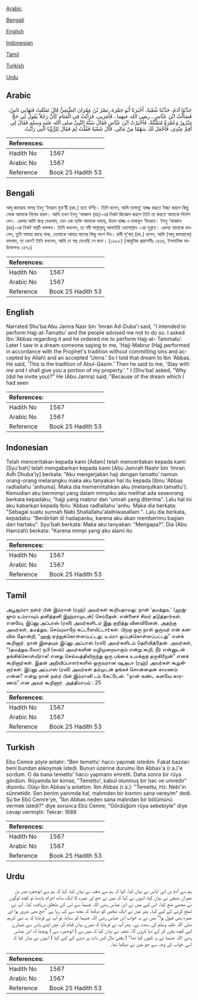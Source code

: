 [Arabic](#arabic)

[Bengali](#bengali)

[English](#english)

[Indonesian](#indonesian)

[Tamil](#tamil)

[Turkish](#turkish)

[Urdu](#urdu)

## Arabic


<div dir="rtl" lang="ar" style={{fontSize:'larger',backgroundColor:'#f8f9fa',padding:20}}>
حَدَّثَنَا آدَمُ، حَدَّثَنَا شُعْبَةُ، أَخْبَرَنَا أَبُو جَمْرَةَ، نَصْرُ بْنُ عِمْرَانَ الضُّبَعِيُّ قَالَ تَمَتَّعْتُ فَنَهَانِي نَاسٌ، فَسَأَلْتُ ابْنَ عَبَّاسٍ ـ رضى الله عنهما ـ فَأَمَرَنِي، فَرَأَيْتُ فِي الْمَنَامِ كَأَنَّ رَجُلاً يَقُولُ لِي حَجٌّ مَبْرُورٌ وَعُمْرَةٌ مُتَقَبَّلَةٌ، فَأَخْبَرْتُ ابْنَ عَبَّاسٍ فَقَالَ سُنَّةَ النَّبِيِّ صلى الله عليه وسلم فَقَالَ لِي أَقِمْ عِنْدِي، فَأَجْعَلَ لَكَ سَهْمًا مِنْ مَالِي‏.‏ قَالَ شُعْبَةُ فَقُلْتُ لِمَ فَقَالَ لِلرُّؤْيَا الَّتِي رَأَيْتُ‏.‏
</div>
<div style={{backgroundColor:'#f8f9fa',padding:20, marginBottom: 10}}><table> <thead> <tr> <th>References:</th> <th></th> </tr> </thead> <tbody><tr><td>Hadith No</td><td>1567</td></tr><tr><td>Arabic No</td><td>1567</td></tr><tr><td>Reference</td><td>Book 25 Hadith 53</td></tr></tbody></table></div>

## Bengali


<div dir="ltr" lang="bn" style={{fontSize:'larger',backgroundColor:'#f8f9fa',padding:20}}>
আবূ জামরাহ নাসর ইবনু ‘ইমরান যুবা‘য়ী (রহ.) হতে বর্ণিত। তিনি বলেন, আমি তামাত্তু‘ হাজ্জ করতে ইচ্ছা করলে কিছু লোক আমাকে নিষেধ করল। আমি তখন ইবনু ‘আব্বাস (রাঃ)-এর নিকট জিজ্ঞেস করলে তিনি তা করতে আমাকে নির্দেশ দেন। এরপর আমি স্বপ্নে দেখলাম, যেন এক ব্যক্তি আমাকে বলছে, উত্তম হাজ্জ ও মাকবূল ‘উমরাহ। ইবনু ‘আব্বাস (রাঃ)-এর নিকট স্বপ্নটি বললাম। তিনি বললেন, তা নবী সাল্লাল্লাহু আলাইহি ওয়াসাল্লাম -এর সুন্নাত। এরপর আমাকে বললেন, তুমি আমার কাছে থাক, তোমাকে আমার মালের কিছু অংশ দিব। রাবী শু‘বাহ্ (রহ.) বলেন, আমি (আবূ জামরাকে) বললাম, তা কেন? তিনি বললেন, আমি যে স্বপ্ন দেখেছি সে জন্য। (১৬৮৮) (আধুনিক প্রকাশনীঃ ১৪৬৪, ইসলামিক ফাউন্ডেশনঃ ১৪৭০)
</div>
<div style={{backgroundColor:'#f8f9fa',padding:20, marginBottom: 10}}><table> <thead> <tr> <th>References:</th> <th></th> </tr> </thead> <tbody><tr><td>Hadith No</td><td>1567</td></tr><tr><td>Arabic No</td><td>1567</td></tr><tr><td>Reference</td><td>Book 25 Hadith 53</td></tr></tbody></table></div>

## English


<div dir="ltr" lang="en" style={{fontSize:'larger',backgroundColor:'#f8f9fa',padding:20}}>
Narrated Shu'ba:Abu Jamra Nasr bin 'Imran Ad-Duba'i said, "I intended to perform Hajj-at-Tamattu' and the people advised me not to do so. I asked Ibn 'Abbas regarding it and he ordered me to perform Hajj-at- Tammatu'. Later I saw in a dream someone saying to me, 'Hajj-Mabrur (Hajj performed in accordance with the Prophet's tradition without committing sins and accepted by Allah) and an accepted 'Umra.' So I told that dream to Ibn 'Abbas. He said, 'This is the tradition of Abul-Qasim.' Then he said to me, 'Stay with me and I shall give you a portion of my property.' " I (Shu'ba) asked, "Why (did he invite you)?" He (Abu Jamra) said, "Because of the dream which I had seen
</div>
<div style={{backgroundColor:'#f8f9fa',padding:20, marginBottom: 10}}><table> <thead> <tr> <th>References:</th> <th></th> </tr> </thead> <tbody><tr><td>Hadith No</td><td>1567</td></tr><tr><td>Arabic No</td><td>1567</td></tr><tr><td>Reference</td><td>Book 25 Hadith 53</td></tr></tbody></table></div>

## Indonesian


<div dir="ltr" lang="id" style={{fontSize:'larger',backgroundColor:'#f8f9fa',padding:20}}>
Telah menceritakan kepada kami [Adam] telah menceritakan kepada kami [Syu'bah] telah mengabarkan kepada kami [Abu Jamrah Nashr bin 'Imran Adh Dhuba'iy] berkata: "Aku mengerjakan haji dengan tamattu' namun orang-orang melarangku maka aku tanyakan hal itu kepada [Ibnu 'Abbas radliallahu 'anhuma]. Maka dia memerintahkan aku (melanjutkan tamattu'). Kemudian aku bermimpi yang dalam mimpiku aku melihat ada seseorang berkata kepadaku; "hajji yang mabrur dan 'umrah yang diterima". Lalu hal ini aku kabarkan kepada Ibnu 'Abbas radliallahu 'anhu. Maka dia berkata: "Sebagai suatu sunnah Nabi Shallallahu'alaihiwasallam ". Lalu dia berkata, kepadaku: "Berdirilah di hadapanku, karena aku akan memberimu bagian dari hartaku". Syu'bah berkata: Maka aku tanyakan: "Mengapa?". Dia (Abu Hamzah) berkata: "Karena mimpi yang aku alami itu
</div>
<div style={{backgroundColor:'#f8f9fa',padding:20, marginBottom: 10}}><table> <thead> <tr> <th>References:</th> <th></th> </tr> </thead> <tbody><tr><td>Hadith No</td><td>1567</td></tr><tr><td>Arabic No</td><td>1567</td></tr><tr><td>Reference</td><td>Book 25 Hadith 53</td></tr></tbody></table></div>

## Tamil


<div dir="ltr" lang="ta" style={{fontSize:'larger',backgroundColor:'#f8f9fa',padding:20}}>
அபூஜம்ரா நஸ்ர் பின் இம்ரான் (ரஹ்) அவர்கள் கூறியதாவது: நான் ‘தமத்துஉ’ (ஹஜ்ஜும் உம்ராவும் தனித்தனி இஹ்ராமுடன்) செய்தேன். என்னைச் சிலர் தடுத்தார்கள். எனவே, இப்னு அப்பாஸ் (ரலி) அவர்களிடம் இது குறித்து வினவினேன். அதற்கு அவர்கள், தமத்துஉ செய்யுமாறே கட்டளையிட்டார்கள். பிறகு ஒரு நாள் ஒருவர் என் கனவில் தோன்றி, “ஹஜ் ஏற்றுக்கொள்ளப்பட்டது; உம்ரா ஒப்புக்கொள்ளப்பட்டது” எனக் கூறினார். நான் இதையும் இப்னு அப்பாஸ் (ரலி) அவர்களிடம் தெரிவித்தேன். அவர்கள், “(தமத்துஉவோ) நபி (ஸல்) அவர்களின் வழிமுறையாகும் என்று கூறி, நீர் என்னுடன் தங்கிக்கொள்வீராக! எனது செல்வத்திலிருந்து ஒரு பங்கை உமக்குத் தருகிறேன்” எனக் கூறினார்கள். இதன் அறிவிப்பாளர்களில் ஒருவரான ஷுஅபா (ரஹ்) அவர்கள் கூறுகிறார்கள்: இப்னு அப்பாஸ் (ரலி) அவர்கள் தம்முடன் தங்கச் சொன்னதன் காரணம் என்ன? என்று நான் நஸ்ர் பின் இம்ரானி டம் கேட்டேன். “நான் கண்ட கனவே காரணம்” என அவர் கூறினார். அத்தியாயம் : 25
</div>
<div style={{backgroundColor:'#f8f9fa',padding:20, marginBottom: 10}}><table> <thead> <tr> <th>References:</th> <th></th> </tr> </thead> <tbody><tr><td>Hadith No</td><td>1567</td></tr><tr><td>Arabic No</td><td>1567</td></tr><tr><td>Reference</td><td>Book 25 Hadith 53</td></tr></tbody></table></div>

## Turkish


<div dir="ltr" lang="tr" style={{fontSize:'larger',backgroundColor:'#f8f9fa',padding:20}}>
Ebu Cemre şöyle anlatır: "Ben temettu' haccı yapmak istedim. Fakat bazıları beni bundan alıkoymak istedi. Bunun üzerine durumu İbn Abbas'a (r.a.)'e sordum. O da bana temettu' haccı yapmamı emretti. Daha sonra bir rüya gördüm. Rüyamda bir kimse, "Temettu', kabul olunmuş bir hac ve umredir" diyordu. Olayı İbn Abbas'a anlattım. İbn Abbas (r.a.): "Temettu, Hz. Nebi'in sünnetidir. Sen benim yanımda kal, malımdan bir kısmını sana vereyim" dedi. Şu'be Ebû Cemre'ye, "İbn Abbas neden sana malından bir bölümünü vermek istedi?" diye sorunca Ebû Cemre, "Gördüğüm rüya sebebiyle" diye cevap vermiştir. Tekrar: 1688
</div>
<div style={{backgroundColor:'#f8f9fa',padding:20, marginBottom: 10}}><table> <thead> <tr> <th>References:</th> <th></th> </tr> </thead> <tbody><tr><td>Hadith No</td><td>1567</td></tr><tr><td>Arabic No</td><td>1567</td></tr><tr><td>Reference</td><td>Book 25 Hadith 53</td></tr></tbody></table></div>

## Urdu


<div dir="rtl" lang="ur" style={{fontSize:'larger',backgroundColor:'#f8f9fa',padding:20}}>
ہم سے آدم بن ابی ایاس نے بیان کیا، کہا کہ ہم سے شعبہ نے بیان کیا، کہا کہ ہم سے ابوجمرہ نصر بن عمران ضبعی نے بیان کیا، انہوں نے کہا کہ میں نے حج اور عمرہ کا ایک ساتھ احرام باندھا تو کچھ لوگوں نے مجھے منع کیا۔ اس لیے میں نے ابن عباس رضی اللہ عنہما سے اس کے متعلق دریافت کیا۔ آپ نے تمتع کرنے کے لیے کہا۔ پھر میں نے ایک شخص کو دیکھا کہ مجھ سے کہہ رہا ہے ”حج بھی مبرور ہوا اور عمرہ بھی قبول ہوا“ میں نے یہ خواب ابن عباس رضی اللہ عنہما کو سنایا، تو آپ نے فرمایا کہ یہ نبی کریم صلی اللہ علیہ وسلم کی سنت ہے۔ پھر آپ نے فرمایا کہ میرے یہاں قیام کر، میں اپنے پاس سے تمہارے لیے کچھ مقرر کر کے دیا کروں گا۔ شعبہ نے بیان کیا کہ میں نے ( ابوجمرہ سے ) پوچھا کہ ابن عباس رضی اللہ عنہما نے یہ کیوں کیا تھا؟ ( یعنی مال کس بات پر دینے کے لیے کہا ) انہوں نے بیان کیا کہ اسی خواب کی وجہ سے جو میں نے دیکھا تھا۔
</div>
<div style={{backgroundColor:'#f8f9fa',padding:20, marginBottom: 10}}><table> <thead> <tr> <th>References:</th> <th></th> </tr> </thead> <tbody><tr><td>Hadith No</td><td>1567</td></tr><tr><td>Arabic No</td><td>1567</td></tr><tr><td>Reference</td><td>Book 25 Hadith 53</td></tr></tbody></table></div>